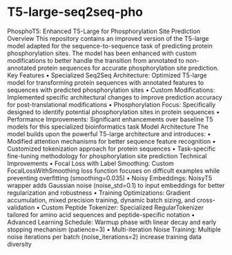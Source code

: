 # T5-large-seq2seq-pho
PhosphoT5: Enhanced T5-Large for Phosphorylation Site Prediction
Overview
This repository contains an improved version of the T5-large model adapted for the sequence-to-sequence task of predicting protein phosphorylation sites. The model has been enhanced with custom modifications to better handle the transition from annotated to non-annotated protein sequences for accurate phosphorylation site prediction.
Key Features
•	Specialized Seq2Seq Architecture: Optimized T5-large model for transforming protein sequences with annotated features to sequences with predicted phosphorylation sites
•	Custom Modifications: Implemented specific architectural changes to improve prediction accuracy for post-translational modifications
•	Phosphorylation Focus: Specifically designed to identify potential phosphorylation sites in protein sequences
•	Performance Improvements: Significant enhancements over baseline T5 models for this specialized bioinformatics task
Model Architecture
The model builds upon the powerful T5-large architecture and introduces:
•	Modified attention mechanisms for better sequence feature recognition
•	Customized tokenization approach for protein sequences
•	Task-specific fine-tuning methodology for phosphorylation site prediction
Technical Improvements
•	Focal Loss with Label Smoothing: Custom FocalLossWithSmoothing loss function focuses on difficult examples while preventing overfitting (smoothing=0.035)
•	Noisy Embeddings: NoisyT5 wrapper adds Gaussian noise (noise_std=0.1) to input embeddings for better regularization and robustness
•	Training Optimizations: Gradient accumulation, mixed precision training, dynamic batch sizing, and cross-validation
•	Custom Peptide Tokenizer: Specialized RegularTokenizer tailored for amino acid sequences and peptide-specific notation
•	Advanced Learning Schedule: Warmup phase with linear decay and early stopping mechanism (patience=3)
•	Multi-iteration Noise Training: Multiple noise iterations per batch (noise_iterations=2) increase training data diversity
